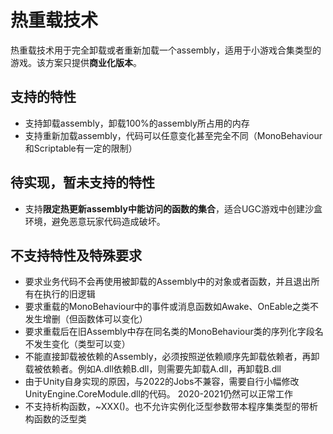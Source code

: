 # 热重载技术

热重载技术用于完全卸载或者重新加载一个assembly，适用于小游戏合集类型的游戏。该方案只提供**商业化版本**。

## 支持的特性

- 支持卸载assembly，卸载100%的assembly所占用的内存
- 支持重新加载assembly，代码可以任意变化甚至完全不同（MonoBehaviour和Scriptable有一定的限制）

## 待实现，暂未支持的特性

- 支持**限定热更新assembly中能访问的函数的集合**，适合UGC游戏中创建沙盒环境，避免恶意玩家代码造成破坏。

## 不支持特性及特殊要求

- 要求业务代码不会再使用被卸载的Assembly中的对象或者函数，并且退出所有在执行的旧逻辑
- 要求重载的MonoBehaviour中的事件或消息函数如Awake、OnEable之类不发生增删（但函数体可以变化）
- 要求重载后在旧Assembly中存在同名类的MonoBehaviour类的序列化字段名不发生变化（类型可以变）
- 不能直接卸载被依赖的Assembly，必须按照逆依赖顺序先卸载依赖者，再卸载被依赖者。例如A.dll依赖B.dll，则需要先卸载A.dll，再卸载B.dll
- 由于Unity自身实现的原因，与2022的Jobs不兼容，需要自行小幅修改UnityEngine.CoreModule.dll的代码。 2020-2021仍然可以正常工作
- 不支持析构函数，~XXX()。也不允许实例化泛型参数带本程序集类型的带析构函数的泛型类





